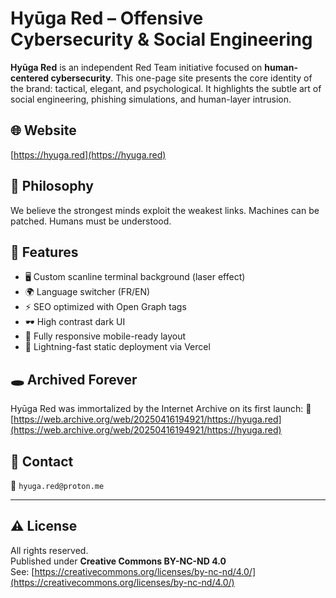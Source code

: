 # Hyūga Red – Offensive Cybersecurity & Social Engineering

**Hyūga Red** is an independent Red Team initiative focused on **human-centered cybersecurity**. This one-page site presents the core identity of the brand: tactical, elegant, and psychological. It highlights the subtle art of social engineering, phishing simulations, and human-layer intrusion.

## 🌐 Website
[https://hyuga.red](https://hyuga.red)

## 🧠 Philosophy
We believe the strongest minds exploit the weakest links. Machines can be patched. Humans must be understood.

## 📁 Features
- 🖥️ Custom scanline terminal background (laser effect)
- 🌍 Language switcher (FR/EN)
- ⚡ SEO optimized with Open Graph tags
- 🕶️ High contrast dark UI
- 📱 Fully responsive mobile-ready layout
- 🚀 Lightning-fast static deployment via Vercel

## 🕳️ Archived Forever
Hyūga Red was immortalized by the Internet Archive on its first launch:
🔗 [https://web.archive.org/web/20250416194921/https://hyuga.red](https://web.archive.org/web/20250416194921/https://hyuga.red)

## 📩 Contact
💌 `hyuga.red@proton.me`

---

## ⚠️ License
All rights reserved.  
Published under **Creative Commons BY-NC-ND 4.0**  
See: [https://creativecommons.org/licenses/by-nc-nd/4.0/](https://creativecommons.org/licenses/by-nc-nd/4.0/)
